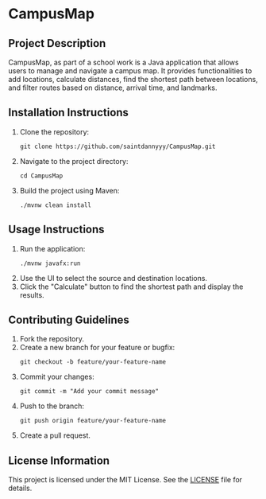 # CampusMap

## Project Description
CampusMap, as part of a school work is a Java application that allows users to manage and navigate a campus map. 
It provides functionalities to add locations, calculate distances, find the shortest path between locations, and filter routes based on distance, arrival time, and landmarks.

## Installation Instructions
1. Clone the repository:
   ```
   git clone https://github.com/saintdannyyy/CampusMap.git
   ```
2. Navigate to the project directory:
   ```
   cd CampusMap
   ```
3. Build the project using Maven:
   ```
   ./mvnw clean install
   ```

## Usage Instructions
1. Run the application:
   ```
   ./mvnw javafx:run
   ```
2. Use the UI to select the source and destination locations.
3. Click the "Calculate" button to find the shortest path and display the results.

## Contributing Guidelines
1. Fork the repository.
2. Create a new branch for your feature or bugfix:
   ```
   git checkout -b feature/your-feature-name
   ```
3. Commit your changes:
   ```
   git commit -m "Add your commit message"
   ```
4. Push to the branch:
   ```
   git push origin feature/your-feature-name
   ```
5. Create a pull request.

## License Information
This project is licensed under the MIT License. See the [LICENSE](LICENSE) file for details.
